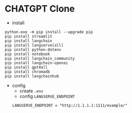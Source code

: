 # CHATGPT Clone
- install
``` 
python.exe -m pip install --upgrade pip
pip install streamlit
pip install langchain
pip install langserve[all] 
pip install python-dotenv
pip install notebook
pip install langchain_community
pip install langchain-openai
pip install gpt4all
pip install chromadb
pip install langchainhub
```
- config
  - create `.env`
  - config `LANGSERVE_ENDPOINT`
  ``` 
  LANGSERVE_ENDPOINT = "http://1.1.1.1:1111/example/" 
  ```
